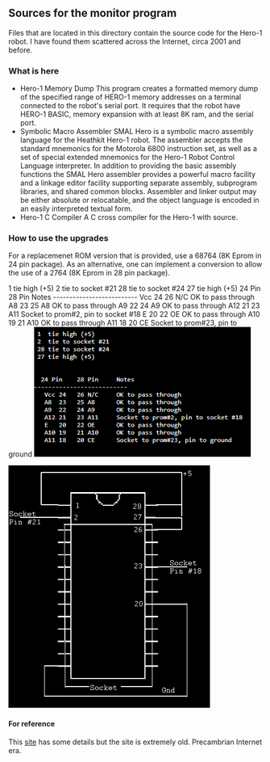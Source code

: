 ## Sources for the monitor program

Files that are located in this directory contain the source code for the Hero-1 robot. I have found them scattered across the Internet, circa 2001 and before.

### What is here

* Hero-1 Memory Dump
    This program creates a formatted memory dump of the specified range of HERO-1 memory addresses on a terminal connected to the robot's serial port. It requires that the robot have HERO-1 BASIC, memory expansion with at least 8K ram, and the serial port.
* Symbolic Macro Assembler
    SMAL Hero is a symbolic macro assembly language for the Heathkit Hero-1 robot. The assembler accepts the standard mnemonics for the Motorola 6800 instruction set, as well as a set of special extended mnemonics for the Hero-1 Robot Control Language interpreter. In addition to providing the basic assembly functions the SMAL Hero assembler provides a powerful macro facility and a linkage editor facility supporting separate assembly, subprogram libraries, and shared common blocks. Assembler and linker output may be either absolute or relocatable, and the object language is encoded in an easily interpreted textual form.
* Hero-1 C Compiler
    A C cross compiler for the Hero-1 with source.

### How to use the upgrades

For a replacemenet ROM version that is provided, use a 68764 (8K Eprom in 24 pin package). As an alternative, one can implement a conversion to allow the use of a 2764 (8K Eprom in 28 pin package).

1 tie high (+5) 2 tie to socket #21 28 tie to socket #24 27 tie high (+5) 24 Pin 28 Pin Notes -------------------------- Vcc 24 26 N/C OK to pass through A8 23 25 A8 OK to pass through A9 22 24 A9 OK to pass through A12 21 23 A11 Socket to prom#2, pin to socket #18 E 20 22 OE OK to pass through A10 19 21 A10 OK to pass through A11 18 20 CE Socket to prom#23, pin to ground
![Table](/monitor/table.png)

![RomUpgrade](/monitor/RomUpgrage.png)

#### For reference

This [site](https://hero.dsavage.net/robots/Hero1/index.html) has some details but the site is extremely old. Precambrian Internet era.